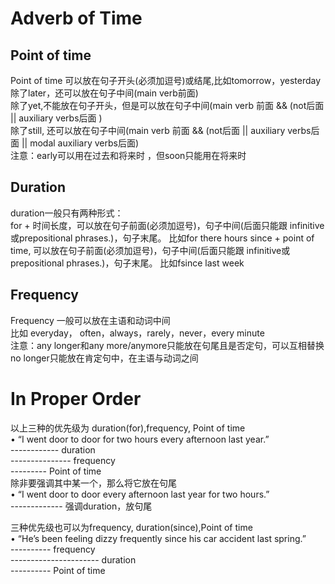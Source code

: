 # Adverb of Time
## Point of time
Point of time 可以放在句子开头(必须加逗号)或结尾,比如tomorrow，yesterday   
除了later，还可以放在句子中间(main verb前面)        
除了yet,不能放在句子开头，但是可以放在句子中间(main verb 前面 && (not后面 || auxiliary verbs后面 )  
除了still, 还可以放在句子中间(main verb 前面 && (not后面 || auxiliary verbs后面 || modal auxiliary verbs后面)  
注意：early可以用在过去和将来时 ，但soon只能用在将来时      

## Duration
duration一般只有两种形式：  
for + 时间长度，可以放在句子前面(必须加逗号)，句子中间(后面只能跟 infinitive或prepositional phrases.)，句子末尾。 比如for there hours 
since + point of time, 可以放在句子前面(必须加逗号)，句子中间(后面只能跟 infinitive或prepositional phrases.)，句子末尾。 比如fsince last week 

## Frequency
Frequency 一般可以放在主语和动词中间  
比如 everyday， often，always，rarely，never，every minute  
注意：any longer和any more/anymore只能放在句尾且是否定句，可以互相替换  
     no longer只能放在肯定句中，在主语与动词之间  


# In Proper Order
以上三种的优先级为 duration(for),frequency, Point of time  
• “I went door to door for two hours every afternoon last year.”  
                        ------------                             duration   
                                     ---------------             frequency  
                                                     ---------   Point of time  
除非要强调其中某一个，那么将它放在句尾  
• “I went door to door every afternoon last year for two hours.”  
                                                 -------------   强调duration，放句尾   

三种优先级也可以为frequency, duration(since),Point of time   
• “He’s been feeling dizzy frequently since his car accident last spring.”   
                           ----------                                       frequency   
                                      ----------------------                duration   
                                                              ----------    Point of time   